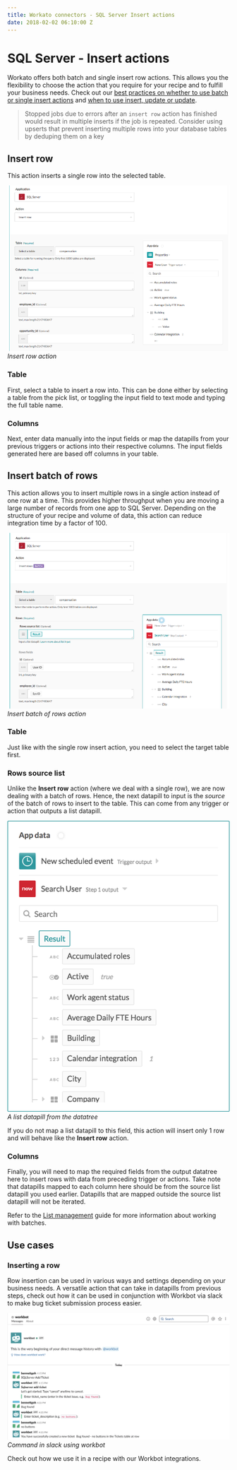 ```yaml
---
title: Workato connectors - SQL Server Insert actions
date: 2018-02-02 06:10:00 Z
---
```


# SQL Server - Insert actions
Workato offers both batch and single insert row actions. This allows you the flexibility to choose the action that you require for your recipe and to fulfill your business needs. Check out our [best practices on whether to use batch or single insert actions](/connectors/mssql/introduction.md#deciding-when-to-use-batch-of-rows-triggersactions-vs-single-row-triggersactions) and [when to use insert, update or update](/connectors/mssql/introduction.md#when-to-use-update-insert-and-upsert-actions). 

> Stopped jobs due to errors after an `insert row` action has finished would result in multiple inserts if the job is repeated. Consider using upserts that prevent inserting multiple rows into your database tables by deduping them on a key

## Insert row
This action inserts a single row into the selected table.

![Insert row action](/assets/images/mssql/insert-row-action.png)
*Insert row action*

### Table
First, select a table to insert a row into. This can be done either by selecting a table from the pick list, or toggling the input field to text mode and typing the full table name.

### Columns
Next, enter data manually into the input fields or map the datapills from your previous triggers or actions into their respective columns. The input fields generated here are based off columns in your table.

## Insert batch of rows
This action allows you to insert multiple rows in a single action instead of one row at a time. This provides higher throughput when you are moving a large number of records from one app to SQL Server. Depending on the structure of your recipe and volume of data, this action can reduce integration time by a factor of 100.

![Insert batch of rows action](/assets/images/mssql/insert-rows-batch-action.png)
*Insert batch of rows action*

### Table
Just like with the single row insert action, you need to select the target table first.

### Rows source list
Unlike the **Insert row** action (where we deal with a single row), we are now dealing with a batch of rows. Hence, the next datapill to input is the *source* of the batch of rows to insert to the table. This can come from any trigger or action that outputs a list datapill.

![A list datapill from the datatree](/assets/images/mssql/list_datapill_in_output_tree.png)
*A list datapill from the datatree*

If you do not map a list datapill to this field, this action will insert only 1 row and will behave like the **Insert row** action.

### Columns
Finally, you will need to map the required fields from the output datatree here to insert rows with data from preceding trigger or actions. Take note that datapills mapped to each column here should be from the source list datapill you used earlier. Datapills that are mapped outside the source list datapill will not be iterated.

Refer to the [List management](/features/list-management.md) guide for more information about working with batches.

## Use cases

### Inserting a row
Row insertion can be used in various ways and settings depending on your business needs. A versatile action that can take in datapills from previous steps, check out how it can be used in conjunction with Workbot via slack to make bug ticket submission process easier.

![use-case-workbot-cmd](/assets/images/mssql/use-case-workbot-cmd.png)   
*Command in slack using workbot*

Check out how we use it in a recipe with our Workbot integrations.
